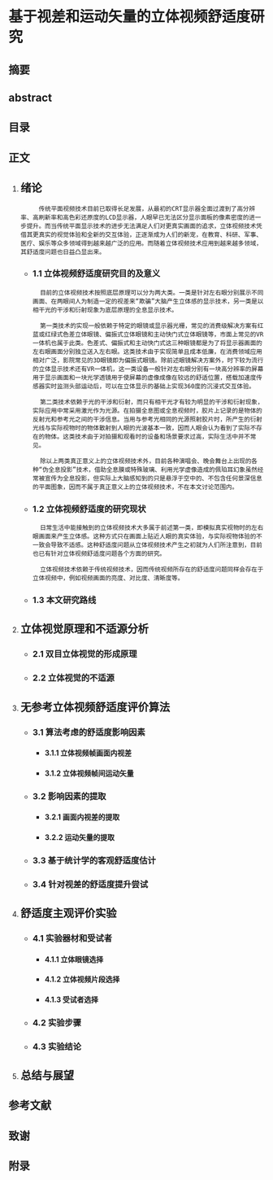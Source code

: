 # 基于视差和运动矢量的立体视频舒适度研究

## 摘要

## abstract

## 目录

## 正文

1. ## 绪论

            传统平面视频技术目前已取得长足发展，从最初的CRT显示器全面过渡到了高分辨率、高刷新率和高色彩还原度的LCD显示器，人眼早已无法区分显示面板的像素密度的进一步提升。而当传统平面显示技术的进步无法满足人们对更真实画面的追求，立体视频技术凭借其更真实的视觉体验和全新的交互体验，正逐渐成为人们的新宠，在教育、科研、军事、医疗、娱乐等众多领域得到越来越广泛的应用。而随着立体视频技术应用到越来越多领域，其舒适度问题也日益凸显出来。

    - ### 1.1 立体视频舒适度研究目的及意义

            目前的立体视频技术按照底层原理可以分为两大类。一类是针对左右眼分别展示不同画面、在两眼间人为制造一定的视差来“欺骗”大脑产生立体感的显示技术，另一类是以相干光的干涉和衍射现象为底层原理的全息显示技术。

            第一类技术的实现一般依赖于特定的眼镜或显示器光栅，常见的消费级解决方案有红蓝或红绿式色差立体眼镜、偏振式立体眼镜和主动快门式立体眼镜等，市面上常见的VR一体机也属于此类。色差式、偏振式和主动快门式这三种眼镜都是为了将显示器画面的左右眼画面分别独立送入左右眼。这类技术由于实现简单且成本低廉，在消费领域应用相对广泛，影院常见的3D眼镜即为偏振式眼镜。除前述眼镜解决方案外，时下较为流行的立体显示技术还有VR一体机，这一类设备一般针对左右眼分别有一块高分辨率的屏幕用于显示画面和一块光学透镜用于使屏幕的虚像成像在较远的舒适位置，搭载加速度传感器实时监测头部运动后，可以在立体显示的基础上实现360度的沉浸式交互体验。

            第二类技术依赖于光的干涉和衍射，而只有相干光才有较为明显的干涉和衍射现象，实际应用中常采用激光作为光源。在拍摄全息图或全息视频时，胶片上记录的是物体的反射光和参考光之间的干涉信息。当用与参考光相同的光源照射胶片时，所产生的衍射光线与实际视物时的物体散射到人眼的光波基本一致，因而人眼会认为看到了实际不存在的物体。这类技术由于对拍摄和观看时的设备和场景要求过高，实际生活中并不常见。

            除以上两类真正意义上的立体视频技术外，目前各种演唱会、晚会舞台上出现的各种“伪全息投影”技术，借助全息膜或特殊玻璃、利用光学虚像造成的佩珀耳幻象虽然经常被宣传为全息投影，但实际上大脑感知到的只是悬浮于空中的、不包含任何景深信息的平面图象，因而不属于真正意义上的立体视频技术，不在本文讨论范围内。

    - ### 1.2 立体视频舒适度的研究现状
            
            日常生活中能接触到的立体视频技术大多属于前述第一类，即模拟真实视物时的左右眼画面来产生立体感。这种方式只在画面上贴近人眼的真实体验，与实际视物体验的不一致会导致不适感。这种舒适度问题从立体视频技术产生之初就为人们所注意到，目前也已有针对立体视频舒适度问题各个方面的研究。

            立体视频技术依赖于传统视频技术，因而传统视频所存在的舒适度问题同样会存在于立体视频中，例如视频画面的亮度、对比度、清晰度等。

    - ### 1.3 本文研究路线

2. ## 立体视觉原理和不适源分析

    - ### 2.1 双目立体视觉的形成原理
    
    - ### 2.2 立体视觉的不适源

3. ## 无参考立体视频舒适度评价算法

    - ### 3.1 算法考虑的舒适度影响因素

        - #### 3.1.1 立体视频帧画面内视差

        - #### 3.1.2 立体视频帧间运动矢量

    - ### 3.2 影响因素的提取
        
        - #### 3.2.1 画面内视差的提取
        
        - #### 3.2.2 运动矢量的提取

    - ### 3.3 基于统计学的客观舒适度估计

    - ### 3.4 针对视差的舒适度提升尝试
        

4. ## 舒适度主观评价实验

    - ### 4.1 实验器材和受试者

        - #### 4.1.1 立体眼镜选择

        - #### 4.1.2 立体视频片段选择

        - #### 4.1.3 受试者选择

    - ### 4.2 实验步骤

    - ### 4.3 实验结论

5. ## 总结与展望

## 参考文献

## 致谢

## 附录

